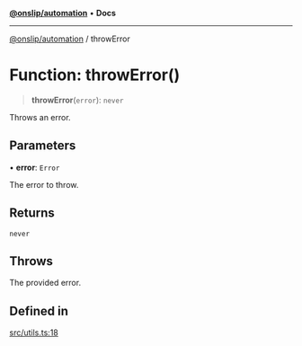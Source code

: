 [**@onslip/automation**](../README.md) • **Docs**

***

[@onslip/automation](../README.md) / throwError

# Function: throwError()

> **throwError**(`error`): `never`

Throws an error.

## Parameters

• **error**: `Error`

The error to throw.

## Returns

`never`

## Throws

The provided error.

## Defined in

[src/utils.ts:18](https://github.com/Onslip/automation/blob/46ae3f7777169fc144f11183d062aad108b665a5/src/utils.ts#L18)
